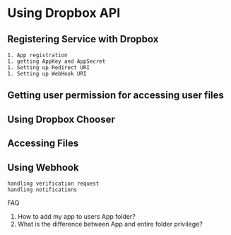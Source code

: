 # Using Dropbox API

## Registering Service with Dropbox
	1. App registration
	1. getting AppKey and AppSecret
	1. Setting up Redirect URI
	1. Setting up WebHook URI

## Getting user permission for accessing user files

## Using Dropbox Chooser

## Accessing Files

## Using Webhook
	handling verification request
	handling notifications
	
FAQ
1. How to add my app to users App folder?
1. What is the difference between App and entire folder privilege?